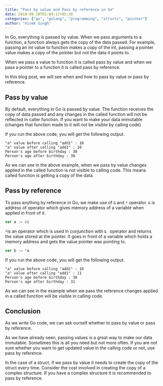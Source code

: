```yaml
---
title: "Pass by value and Pass by reference in Go"
date: 2018-09-10T01:04:17+05:30
categories: ["go", "golang", "programming", "structs", "pointer"]
author: "Vivek Singh"
---
```


In Go, everything is passed by value. When we pass arguments to a function, a function always gets the copy of the data passed. For example, passing an int value to function makes a copy of the int, passing a pointer value makes a copy of the pointer but not the data it points to.

When we pass a value to function it is called pass by value and when we pass a pointer to a function it is called pass by reference.

In this blog post, we will see when and how to pass by value or pass by reference.

## Pass by value
By default, everything in Go is passed by value. The function receives the copy of data passed and any changes in the called function will not be reflected in caller function. If you want to make your data immutable (changes that function made to it will not be visible by calling code)

<script src="https://gist.github.com/viveksyngh/ed0dda46cd63847b448b84c44f9443e8.js"></script>

If you run the above code, you will get the following output.

```
"a" value before calling "add1" : 10
"a" value after calling "add1" : 10
Person's age before birthday : 30
Person's age after birthday : 30
```

As we can see in the above example, when we pass by value changes applied in the called function is not visible to calling code. This means called function is getting a copy of the data.

## Pass by reference
To pass anything by reference in Go, we make use of `&` and `*` operator. `&` is address of operator which gives memory address of a variable when applied in front of it.

```go
var a := &i
```

`*`is an operator which is used in conjunction with `& ` operator and returns the value stored at the pointer. It goes in front of a variable which holds a memory address and gets the value pointer was pointing to.

```go
var b := *a
```

<script src="https://gist.github.com/viveksyngh/659011dbd48e1f787ad394fccf05fe15.js"></script>

If you run the above code, you will get the following output.

```
"a" value before calling "add1" : 10
"a" value after calling "add1" : 11
Person's age before birthday : 30
Person's age after birthday : 31
```

As we can see in the example when we pass the reference changes applied in a called function will be visible in calling code.

## Conclusion

As we write Go code, we can ask ourself whether to pass by value or pass by reference.

As we have already seen, passing values is a great way to make our data immutable. Sometimes this is all you need but not more often. If you are not sure whether you want to get updated value in the calling code or not, use pass by reference.

In the case of a struct, if we pass by value it needs to create the copy of the struct every time. Consider the cost involved in creating the copy of a complex structure. If you have a complex structure it is recommended to pass by reference.




